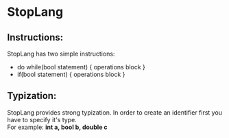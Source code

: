 # StopLang
## Instructions:
StopLang has two simple instructions:
* do while(bool statement) { operations block }
* if(bool statement) { operations block }

## Typization:
StopLang provides strong typization. In order to create an identifier first you have to specify it's type.  
For example: **int a, bool b, double c**

